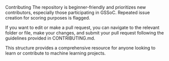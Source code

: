 Contributing
The repository is beginner-friendly and prioritizes new contributors, especially those participating in GSSoC. Repeated issue creation for scoring purposes is flagged.

If you want to edit or make a pull request, you can navigate to the relevant folder or file, make your changes, and submit your pull request following the guidelines provided in CONTRIBUTING.md.

This structure provides a comprehensive resource for anyone looking to learn or contribute to machine learning projects.
